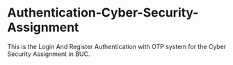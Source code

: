 # Authentication-Cyber-Security-Assignment
This is the Login And Register Authentication with OTP system for the Cyber Security Assignment in BUC.
